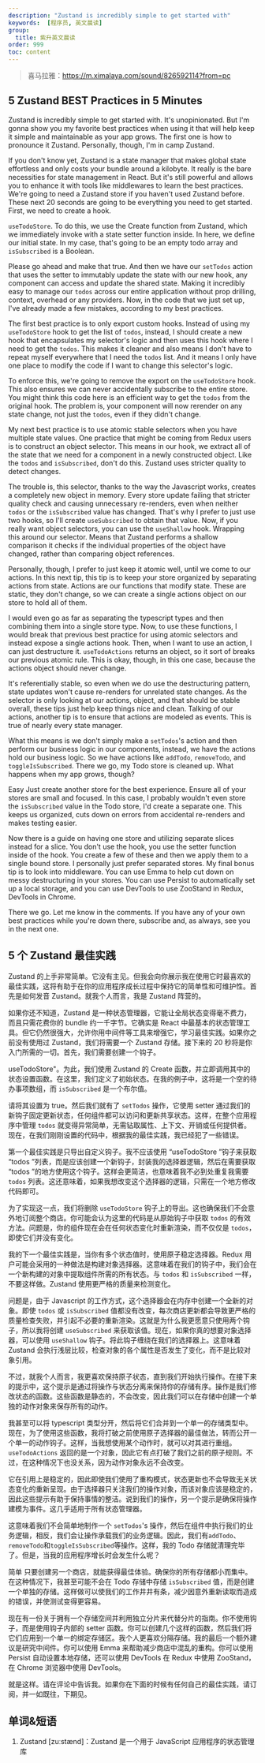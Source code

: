 ```yaml
---
description: "Zustand is incredibly simple to get started with"
keywords:  [程序员, 英文晨读]
group:
  title: 紫升英文晨读
order: 999
toc: content
---
```


> 喜马拉雅：https://m.ximalaya.com/sound/826592114?from=pc

## 5 Zustand BEST Practices in 5 Minutes

Zustand is incredibly simple to get started with. It's unopinionated. But I'm gonna show you my favorite best practices when using it that will help keep it simple and maintainable as your app grows. The first one is how to pronounce it Zustand. Personally, though, I'm in camp Zustand.

If you don't know yet, Zustand is a state manager that makes global state effortless and only costs your bundle around a kilobyte. It really is the bare necessities for state management in React. But it's still powerful and allows you to enhance it with tools like middlewares to learn the best practices. We're going to need a Zustand store if you haven't used Zustand before. These next 20 seconds are going to be everything you need to get started. First, we need to create a hook.

`useTodoStore`. To do this, we use the Create function from Zustand, which we immediately invoke with a state setter function inside. In here, we define our initial state. In my case, that's going to be an empty todo array and `isSubscribed` is a Boolean.

Please go ahead and make that true. And then we have our `setTodos` action that uses the setter to immutably update the state with our new hook, any component can access and update the shared state. Making it incredibly easy to manage our `todos` across our entire application without prop drilling, context, overhead or any providers. Now, in the code that we just set up, I've already made a few mistakes, according to my best practices.

The first best practice is to only export custom hooks. Instead of using my `useTodoStore` hook to get the list of `todos`, instead, I should create a new hook that encapsulates my selector's logic and then uses this hook where I need to get the `todos`. This makes it cleaner and also means I don't have to repeat myself everywhere that I need the `todos` list. And it means I only have one place to modify the code if I want to change this selector's logic.

To enforce this, we're going to remove the export on the `useTodoStore` hook. This also ensures we can never accidentally subscribe to the entire store. You might think this code here is an efficient way to get the `todos` from the original hook. The problem is, your component will now rerender on any state change, not just the `todos`, even if they didn't change.

My next best practice is to use atomic stable selectors when you have multiple state values. One practice that might be coming from Redux users is to construct an object selector. This means in our hook, we extract all of the state that we need for a component in a newly constructed object. Like the `todos` and `isSubscribed`, don't do this. Zustand uses stricter quality to detect changes.

The trouble is, this selector, thanks to the way the Javascript works, creates a completely new object in memory. Every store update failing that stricter quality check and causing unnecessary re-renders, even when neither `todos` or the `isSubscribed` value has changed. That's why I prefer to just use two hooks, so I'll create `useSubscribed` to obtain that value. Now, if you really want object selectors, you can use the `useShallow` hook. Wrapping this around our selector. Means that Zustand performs a shallow comparison it checks if the individual properties of the object have changed, rather than comparing object references.

Personally, though, I prefer to just keep it atomic well, until we come to our actions. In this next tip, this tip is to keep your store organized by separating actions from state. Actions are our functions that modify state. These are static, they don't change, so we can create a single actions object on our store to hold all of them.

I would even go as far as separating the typescript types and then combining them into a single store type. Now, to use these functions, I would break that previous best practice for using atomic selectors and instead expose a single actions hook. Then, when I want to use an action, I can just destructure it. `useTodoActions` returns an object, so it sort of breaks our previous atomic rule. This is okay, though, in this one case, because the actions object should never change.

It's referentially stable, so even when we do use the destructuring pattern, state updates won't cause re-renders for unrelated state changes. As the selector is only looking at our actions, object, and that should be stable overall, these tips just help keep things nice and clean. Talking of our actions, another tip is to ensure that actions are modeled as events. This is true of nearly every state manager.

What this means is we don't simply make a `setTodos`'s action and then perform our business logic in our components, instead, we have the actions hold our business logic. So we have actions like `addTodo`, `removeTodo`, and `toggleIsSubscribed`. There we go, my Todo store is cleaned up. What happens when my app grows, though?

Easy Just create another store for the best experience. Ensure all of your stores are small and focused. In this case, I probably wouldn't even store the `isSubscribed` value in the Todo store, I'd create a separate one. This keeps us organized, cuts down on errors from accidental re-renders and makes testing easier.

Now there is a guide on having one store and utilizing separate slices instead for a slice. You don't use the hook, you use the setter function inside of the hook. You create a few of these and then we apply them to a single bound store. I personally just prefer separated stores. My final bonus tip is to look into middleware. You can use Emma to help cut down on messy destructuring in your stores. You can use Persist to automatically set up a local storage, and you can use DevTools to use ZooStand in Redux, DevTools in Chrome.

There we go. Let me know in the comments. If you have any of your own best practices while you're down there, subscribe and, as always, see you in the next one.

## 5 个 Zustand 最佳实践

Zustand 的上手非常简单。它没有主见。但我会向你展示我在使用它时最喜欢的最佳实践，这将有助于在你的应用程序成长过程中保持它的简单性和可维护性。首先是如何发音 Zustand。就我个人而言，我是 Zustand 阵营的。

如果你还不知道，Zustand 是一种状态管理器，它能让全局状态变得毫不费力，而且只需花费你的 bundle 约一千字节。它确实是 React 中最基本的状态管理工具。但它仍然很强大，允许你用中间件等工具来增强它，学习最佳实践。如果你之前没有使用过 Zustand，我们将需要一个 Zustand 存储。接下来的 20 秒将是你入门所需的一切。首先，我们需要创建一个钩子。

useTodoStore"。为此，我们使用 Zustand 的 Create 函数，并立即调用其中的状态设置函数。在这里，我们定义了初始状态。在我的例子中，这将是一个空的待办事项数组，而 `isSubscribed` 是一个布尔值。

请将其设置为 true。然后我们就有了 `setTodos` 操作，它使用 setter 通过我们的新钩子固定更新状态，任何组件都可以访问和更新共享状态。这样，在整个应用程序中管理 `todos` 就变得异常简单，无需钻取属性、上下文、开销或任何提供者。现在，在我们刚刚设置的代码中，根据我的最佳实践，我已经犯了一些错误。

第一个最佳实践是只导出自定义钩子。我不应该使用 “useTodoStore ”钩子来获取 “todos ”列表，而是应该创建一个新钩子，封装我的选择器逻辑，然后在需要获取 “todos ”的地方使用这个钩子。这样会更简洁，也意味着我不必到处重复我需要 `todos` 列表。这还意味着，如果我想改变这个选择器的逻辑，只需在一个地方修改代码即可。

为了实现这一点，我们将删除 `useTodoStore` 钩子上的导出。这也确保我们不会意外地订阅整个商店。你可能会认为这里的代码是从原始钩子中获取 `todos` 的有效方法。问题是，你的组件现在会在任何状态变化时重新渲染，而不仅仅是 `todos`，即使它们并没有变化。

我的下一个最佳实践是，当你有多个状态值时，使用原子稳定选择器。Redux 用户可能会采用的一种做法是构建对象选择器。这意味着在我们的钩子中，我们会在一个新构建的对象中提取组件所需的所有状态。与 `todos` 和 `isSubscribed` 一样，不要这样做。Zustand 使用更严格的质量来检测变化。

问题是，由于 Javascript 的工作方式，这个选择器会在内存中创建一个全新的对象。即使 `todos` 或 `isSubscribed` 值都没有改变，每次商店更新都会导致更严格的质量检查失败，并引起不必要的重新渲染。这就是为什么我更愿意只使用两个钩子，所以我将创建 `useSubscribed` 来获取该值。现在，如果你真的想要对象选择器，可以使用 `useShallow` 钩子。将此钩子缠绕在我们的选择器上。这意味着 Zustand 会执行浅层比较，检查对象的各个属性是否发生了变化，而不是比较对象引用。

不过，就我个人而言，我更喜欢保持原子状态，直到我们开始执行操作。在接下来的提示中，这个提示是通过将操作与状态分离来保持你的存储有序。操作是我们修改状态的函数。这些函数是静态的，不会改变，因此我们可以在存储中创建一个单独的动作对象来保存所有的动作。

我甚至可以将 typescript 类型分开，然后将它们合并到一个单一的存储类型中。现在，为了使用这些函数，我将打破之前使用原子选择器的最佳做法，转而公开一个单一的动作钩子。这样，当我想使用某个动作时，就可以对其进行重组。`useTodoActions` 返回的是一个对象，因此它有点打破了我们之前的原子规则。不过，在这种情况下也没关系，因为动作对象永远不会改变。

它在引用上是稳定的，因此即使我们使用了重构模式，状态更新也不会导致无关状态变化的重新呈现。由于选择器只关注我们的操作对象，而该对象应该是稳定的，因此这些提示有助于保持事情的整洁。说到我们的操作，另一个提示是确保将操作建模为事件。这几乎适用于所有状态管理器。

这意味着我们不会简单地制作一个 `setTodos`'s 操作，然后在组件中执行我们的业务逻辑，相反，我们会让操作承载我们的业务逻辑。因此，我们有`addTodo`、`removeTodo`和`toggleIsSubscribed`等操作。这样，我的 Todo 存储就清理完毕了。但是，当我的应用程序增长时会发生什么呢？

简单 只要创建另一个商店，就能获得最佳体验。确保你的所有存储都小而集中。在这种情况下，我甚至可能不会在 Todo 存储中存储 `isSubscribed` 值，而是创建一个单独的存储。这样做可以使我们的工作井井有条，减少因意外重新读取而造成的错误，并使测试变得更容易。

现在有一份关于拥有一个存储空间并利用独立分片来代替分片的指南。你不使用钩子，而是使用钩子内部的 setter 函数。你可以创建几个这样的函数，然后我们将它们应用到一个单一的绑定存储区。我个人更喜欢分隔存储。我的最后一个额外建议是研究中间件。你可以使用 Emma 来帮助减少商店中混乱的重构。你可以使用 Persist 自动设置本地存储，还可以使用 DevTools 在 Redux 中使用 ZooStand，在 Chrome 浏览器中使用 DevTools。

就是这样。请在评论中告诉我。如果你在下面的时候有任何自己的最佳实践，请订阅，并一如既往，下期见。

## 单词&短语

1. Zustand [zuːstænd]：Zustand 是一个用于 JavaScript 应用程序的状态管理库
